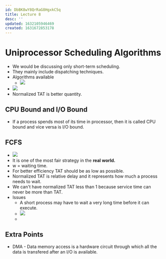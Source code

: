 ```yaml
---
id: DbBK8wY8QrRaG8HgxkC5q
title: Lecture 8
desc: ''
updated: 1632105946469
created: 1631672853178
---
```


# Uniprocessor Scheduling Algorithms

* We would be discussing only short-term scheduling.
* They mainly include dispatching techniques.
* Algorithms available
    * ![](/assets/images/2021-09-20-08-08-03.png)
* ![](/assets/images/2021-09-20-08-10-10.png)
* Normalized TAT is better quantity.

## CPU Bound and I/O Bound
* If a process spends most of its time in processor, then it is called CPU bound and vice versa is I/O bound.

## FCFS
* ![](/assets/images/2021-09-20-08-14-00.png)
* It is one of the most fair strategy in the **real world.**
* w = waiting time.
* For better efficiency TAT should be as low as possible.
* Normalized TAT is relative delay and it represents how much a process needs to wait.
* We can't have normalized TAT less than 1 because service time can never be more than TAT.
* Issues
    * A short process may have to wait a very long time before it can execute.
    * ![](/assets/images/2021-09-20-08-33-39.png)
    * 

## Extra Points
* DMA - Data memory access is a hardware circuit through which all the data is transfered after an I/O is available.
